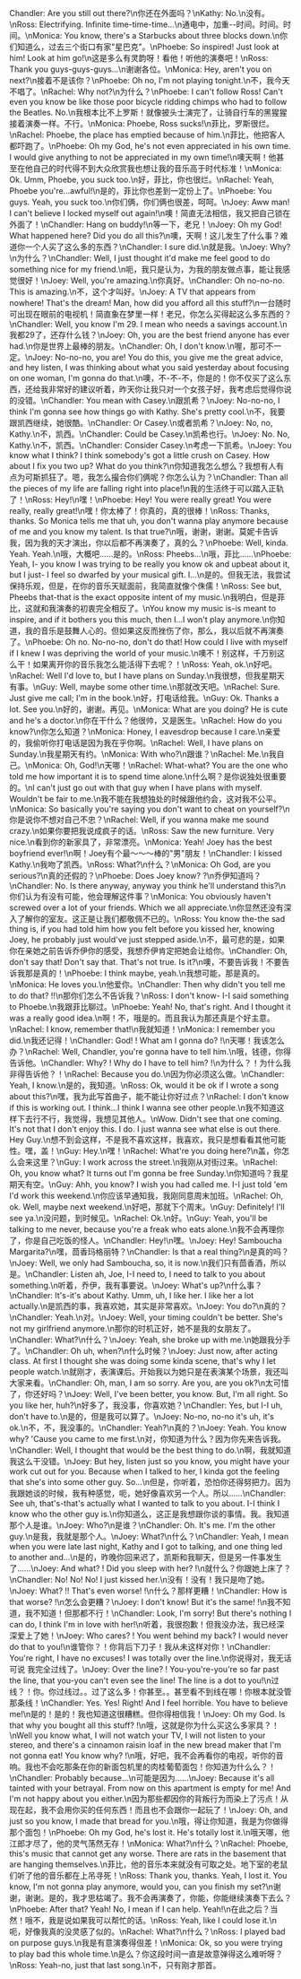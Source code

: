 Chandler: Are you still out there?\n你还在外面吗？\nKathy: No.\n没有。\nRoss: Electrifying. Infinite time-time-time...\n通电中，加重--时间。时间。时间。\nMonica: You know, there's a Starbucks about three blocks down.\n你们知道么，过去三个街口有家"星巴克"。\nPhoebe: So inspired! Just look at him! Look at him go!\n这是多么有灵韵呀！看他！听他的演奏吧！\nRoss: Thank you guys-guys-guys...\n谢谢各位。\nMonica: Hey, aren't you on next?\n接着不是该你？\nPhoebe: Oh no, I'm not playing tonight.\n不，我今天不唱了。\nRachel: Why not?\n为什么？\nPhoebe: I can't follow Ross! Can't even you know be like those poor bicycle ridding chimps who had to follow the Beatles. No.\n我根本比不上罗斯！就像披头士演完了，让骑自行车的黑猩猩接着演奏一样。不行。\nMonica: Phoebe, Ross sucks!\n菲比，罗斯很烂。\nRachel: Phoebe, the place has emptied because of him.\n菲比，他把客人都吓跑了。\nPhoebe: Oh my God, he's not even appreciated in his own time. I would give anything to not be appreciated in my own time!\n噢天啊！他甚至在他自己的时代得不到大众欣赏我也想让我的音乐高于时代标准！\nMonica: Ok. Umm, Phoebe, you suck too.\n好，菲比，你也很烂。\nRachel: Yeah, Phoebe you're...awful!\n是的，菲比你也差到一定份上了。\nPhoebe: You guys. Yeah, you suck too.\n你们俩，你们俩也很差，呵呵。\nJoey: Aww man! I can't believe I locked myself out again!\n噢！简直无法相信，我又把自己锁在外面了！\nChandler: Hang on buddy!\n等一下，老兄！\nJoey: Oh my God! What happened here? Did you do all this?\n噢，天啊！这儿发生了什么事？难道你一个人买了这么多的东西？\nChandler: I sure did.\n就是我。\nJoey: Why?\n为什么？\nChandler: Well, I just thought it'd make me feel good to do something nice for my friend.\n呃，我只是认为，为我的朋友做点事，能让我感觉很好！\nJoey: Well, you're amazing.\n你真好。\nChandler: Oh no-no-no. This is amazing.\n不，这个才叫好。\nJoey: A TV that appears from nowhere! That's the dream! Man, how did you afford all this stuff?\n一台随时可出现在眼前的电视机！简直象在梦里一样！老兄，你怎么买得起这么多东西的？\nChandler: Well, you know I'm 29. I mean who needs a savings account.\n我都29了，还存什么钱？\nJoey: Oh, you are the best friend anyone has ever had.\n你是世界上最棒的朋友。\nChandler: Oh, I don't know.\n喔，那可不一定。\nJoey: No-no-no, you are! You do this, you give me the great advice, and hey listen, I was thinking about what you said yesterday about focusing on one woman, I'm gonna do that.\n噢，不-不-不，你是的！你不仅买了这么东西，还给我非常好的建议听着，昨天你让我只对一个女孩子好，我考虑后觉得你说的没错。\nChandler: You mean with Casey.\n跟凯希？\nJoey: No-no-no, I think I'm gonna see how things go with Kathy. She's pretty cool.\n不，我要跟凯西继续，她很酷。\nChandler: Or Casey.\n或者凯希？\nJoey: No, no, Kathy.\n不，凯西。\nChandler: Could be Casey.\n凯希也行。\nJoey: No. No, Kathy.\n不，凯西。\nChandler: Consider Casey.\n考虑一下凯希。\nJoey: You know what I think? I think somebody's got a little crush on Casey. How about I fix you two up? What do you think?\n你知道我怎么想么？我想有人有点为可斯抓狂了。嗯，我怎么撮合你们俩呢？你怎么认为？\nChandler: Than all the pieces of my life are falling right into place!\n我的生活终于可以踏入正轨了！\nRoss: Hey!\n嘿！\nPhoebe: Hey! You were really great! You were really, really great!\n嘿！你太棒了！你真的，真的很棒！\nRoss: Thanks, thanks. So Monica tells me that uh, you don't wanna play anymore because of me and you know my talent. Is that true?\n哦，谢谢，谢谢。莫妮卡告诉我，因为我的天才演出，你以后都不再演奏了，真的么？\nPhoebe: Well, kinda. Yeah. Yeah.\n哦，大概吧......是的。\nRoss: Pheebs...\n哦，菲比......\nPhoebe: Yeah, I- you know I was trying to be really you know ok and upbeat about it, but I just- I feel so dwarfed by your musical gift. I...\n是的。但我无法，我尝试保持乐观，但是，在你的音乐天赋面前，我简直就像个侏儒！\nRoss: See but, Pheebs that-that is the exact opposite intent of my music.\n我明白，但是菲比，这就和我演奏的初衷完全相反了。\nYou know my music is-is meant to inspire, and if it bothers you this much, then I...I won't play anymore.\n你知道，我的音乐是鼓舞人心的。但如果这反而挫伤了你，那么，我以后就不再演奏了。\nPhoebe: Oh no. No-no-no, don't do that! How could I live with myself if I knew I was depriving the world of your music.\n噢不！别这样，千万别这么干！如果离开你的音乐我怎么能活得下去呢？！\nRoss: Yeah, ok.\n好吧。\nRachel: Well I'd love to, but I have plans on Sunday.\n我很想，但我星期天有事。\nGuy: Well, maybe some other time.\n那就改天吧。\nRachel: Sure. Just give me call; I'm in the book.\n好，打电话给我。\nGuy: Ok. Thanks a lot. See you.\n好的，谢谢。再见。\nMonica: What are you doing? He is cute and he's a doctor.\n你在干什么？他很帅，又是医生。\nRachel: How do you know?\n你怎么知道？\nMonica: Honey, I eavesdrop because I care.\n亲爱的，我偷听你打电话是因为我在乎你啊。\nRachel: Well, I have plans on Sunday.\n我星期天有约。\nMonica: With who?\n跟谁？\nRachel: Me.\n我自己。\nMonica: Oh, God!\n天哪！\nRachel: What-what? You are the one who told me how important it is to spend time alone.\n什么啊？是你说独处很重要的。\nI can't just go out with that guy when I have plans with myself. Wouldn't be fair to me.\n我不能在我想独处的时候跟他约会，这对我不公平。\nMonica: So basically you're saying you don't want to cheat on yourself?\n你是说你不想对自己不忠？\nRachel: Well, if you wanna make me sound crazy.\n如果你要把我说成疯子的话。\nRoss: Saw the new furniture. Very nice.\n看到你的新家具了，非常漂亮。\nMonica: Yeah! Joey has the best boyfriend ever!\n啊！Joey有个最～～～棒的"男"朋友！\nChandler: I kissed Kathy.\n我吻了凯西。\nRoss: What?\n什么？\nMonica: Oh God, are you serious?\n真的还假的？\nPhoebe: Does Joey know? ?\n乔伊知道吗？\nChandler: No. Is there anyway, anyway you think he'll understand this?\n你们认为有没有可能，他会理解这件事？\nMonica: You obviously haven't screwed over a lot of your friends. Which we all appreciate.\n你显然还没有深入了解你的室友。这正是让我们都敬佩不已的。\nRoss: You know the-the sad thing is, if you had told him how you felt before you kissed her, knowing Joey, he probably just would've just stepped aside.\n不，最可悲的是，如果你在亲她之前告诉乔伊你的感受，我想乔伊肯定把她会让给你。\nChandler: Oh, don't say that! Don't say that. That's not true. Is it?\n噢，不要告诉我！不要告诉我那是真的！\nPhoebe: I think maybe, yeah.\n我想可能，那是真的。\nMonica: He loves you.\n他爱你。\nChandler: Then why didn't you tell me to do that? !!\n那你们怎么不告诉我？\nRoss: I don't know- I-I said something to Phoebe.\n我跟菲比聊过。\nPhoebe: Yeah! No, that's right. And I thought it was a really good idea.\n啊！不，哦是的。而且我认为那还真是个好主意。\nRachel: I know, remember that!\n我就知道！\nMonica: I remember you did.\n我还记得！\nChandler: God! ! What am I gonna do? !\n天哪！我该怎么办？\nRachel: Well, Chandler, you're gonna have to tell him.\n哦，钱德，你得告诉他。\nChandler: Why? ! Why do I have to tell him? !\n为什么？！为什么我非得告诉他？！\nRachel: Because you do.\n因为你必须这么做。\nChandler: Yeah, I know.\n是的，我知道。\nRoss: Ok, would it be ok if I wrote a song about this?\n嘿，我为此写首曲子，能不能让你好过点？\nRachel: I don't know if this is working out. I think...I think I wanna see other people.\n我不知道这样下去行不行，我觉得，我想见其他人。\nWow. Didn't see that one coming. It's not that I don't enjoy this. I do. I just wanna see what else is out there. Hey Guy.\n想不到会这样，不是我不喜欢这样，我喜欢，我只是想看看其他可能性。嘿，盖！\nGuy: Hey.\n嘿！\nRachel: What're you doing here?\n盖，你怎么会来这里？\nGuy: I work across the street.\n我刚从对街过来。\nRachel: Oh, you know what? It turns out I'm gonna be free Sunday.\n你知道吗？我星期天有空。\nGuy: Ahh, you know? I wish you had called me. I-I just told 'em I'd work this weekend.\n你应该早通知我，我刚同意周末加班。\nRachel: Oh, ok. Well, maybe next weekend.\n好吧，那就下个周末。\nGuy: Definitely! I'll see ya.\n没问题，到时候见。\nRachel: Ok.\n好。\nGuy: Yeah, you'll be talking to me never, because you're a freak who eats alone.\n我不会再理你了，你是自己吃饭的怪人。\nChandler: Hey!\n嘿。\nJoey: Hey! Samboucha Margarita?\n嘿，茴香玛格丽特？\nChandler: Is that a real thing?\n是真的吗？\nJoey: Well, we only had Samboucha, so, it is now.\n我们只有茴香酒，所以是。\nChandler: Listen ah, Joe, I-I need to, I need to talk to you about something.\n听着，乔伊，我有事要说。\nJoey: What's up?\n什么事？\nChandler: It's-it's about Kathy. Umm, uh, I like her. I like her a lot actually.\n是凯西的事，我喜欢她，其实是非常喜欢。\nJoey: You do?\n真的？\nChandler: Yeah.\n对。\nJoey: Well, your timing couldn't be better. She's not my girlfriend anymore.\n那你的时机正好，她不是我的女朋友了。\nChandler: What?\n什么？\nJoey: Yeah, she broke up with me.\n她跟我分手了。\nChandler: Oh uh, when?\n什么时候？\nJoey: Just now, after acting class. At first I thought she was doing some kinda scene, that's why I let people watch.\n就刚才，表演课后。开始我以为她只是在表演某个场景，我还叫大家来看。\nChandler: Oh, man, I am so sorry. Are you, are you ok?\n太可惜了，你还好吗？\nJoey: Well, I've been better, you know. But, I'm all right. So you like her, huh?\n好多了，我没事，你喜欢她？\nChandler: Yes, but I-I uh, don't have to.\n是的，但是我可以算了。\nJoey: No-no, no-no it's uh, it's ok.\n不，不，我没事的。\nChandler: Yeah?\n真的？\nJoey: Yeah. You know why? 'Cause you came to me first.\n对，你知道为什么？因为你先来告诉我。\nChandler: Well, I thought that would be the best thing to do.\n啊，我就知道我这么干没错。\nJoey: But hey, listen just so you know, you might have your work cut out for you. Because when I talked to her, I kinda got the feeling that she's into some other guy. So...\n但是，你听着，恐怕你还得努把力。因为我跟她谈的时候，我有种感觉，呃，她好像喜欢另一个人。所以......\nChandler: See uh, that's-that's actually what I wanted to talk to you about. I-I think I know who the other guy is.\n你知道么，这正是我想跟你谈的事情。我。我知道那个人是谁。\nJoey: Who?\n是谁？\nChandler: Oh. It's me. I'm the other guy.\n是我，我就是那个人。\nJoey: What?\n什么？\nChandler: Yeah, I mean when you were late last night, Kathy and I got to talking, and one thing led to another and...\n是的，昨晚你回来迟了，凯斯和我聊天，但是另一件事发生了......\nJoey: And what? ! Did you sleep with her? !\n就什么？你跟她上床了？\nChandler: No! No! No! I just kissed her.\n没有！没有！我只是吻了她。\nJoey: What? !! That's even worse! !\n什么？那样更糟！\nChandler: How is that worse? !\n怎么会更糟？\nJoey: I don't know! But it's the same! !\n我不知道，我不知道！但那都不行！\nChandler: Look, I'm sorry! But there's nothing I can do, I think I'm in love with her!\n听着，我很抱歉！但我没办法，我已经深深爱上了她！\nJoey: Who cares? ! You went behind my back? I would never do that to you!\n谁管你？！你背后下刀子！我从未这样对你！\nChandler: You're right, I have no excuses! I was totally over the line.\n你说得对，我无话可说 我完全过线了。\nJoey: Over the line? ! You-you're-you're so far past the line, that you-you can't even see the line! The line is a dot to you!\n过线？！你。你过线过。。过了这么多！你甚至。。甚至看不到线在哪！你根本就没管那条线！\nChandler: Yes. Yes! Right! And I feel horrible. You have to believe me!\n是的！是的！我也知道这很糟糕。但你得相信我！\nJoey: Oh my God. Is that why you bought all this stuff? !\n哦，这就是你为什么买这么多家具？！\nWell you know what, I will not watch your TV, I will not listen to your stereo, and there's a cinnamon raisin loaf in the new bread maker that I'm not gonna eat! You know why? !\n哦，好吧，我不会再看你的电视，听你的音响。我也不会吃那条在你的新面包机里的肉桂葡萄面包！你知道为什么么？！\nChandler: Probably because...\n可能是因为......\nJoey: Because it's all tainted with your betrayal. From now on this apartment is empty for me! And I'm not happy about you either.\n因为那些都因你的背叛行为而染上了污点！从现在起，我不会用你买的任何东西！而且也不会跟你一起玩了！\nJoey: Oh, and just so you know, I made that bread for you.\n哦，得让你知道，我是为你做得那个面包！\nPhoebe: Oh my God, he's lost it. He's totally lost it.\n哦天哪，他江郎才尽了，他的灵气荡然无存！\nMonica: What?\n什么？\nRachel: Phoebe, this's music that cannot get any worse. There are rats in the basement that are hanging themselves.\n菲比，他的音乐本来就没有可取之处。地下室的老鼠们听了他的音乐都在上吊寻死！\nRoss: Thank you, thanks. Yeah, I lost it. You know, I'm not gonna play anymore, would you, can you finish my set?\n谢谢，谢谢。是的，我才思枯竭了。我不会再演奏了，你能，你能继续演奏下去么？\nPhoebe: After that? Yeah! No, I mean if I can help. Yeah!\n在此之后？当然！哦不，我是说如果我可以帮忙的话。\nRoss: Yeah, like I could lose it.\n呃，好像我真的没灵感了似的。\nRachel: What?\n什么？\nRoss: I played bad on purpose guys.\n我是有意演奏得佷差！\nMonica: Ok, so you were trying to play bad this whole time.\n是么？你这段时间一直是故意弹得这么难听呀？\nRoss: Yeah-no, just that last song.\n不，只有刚才那首。
        